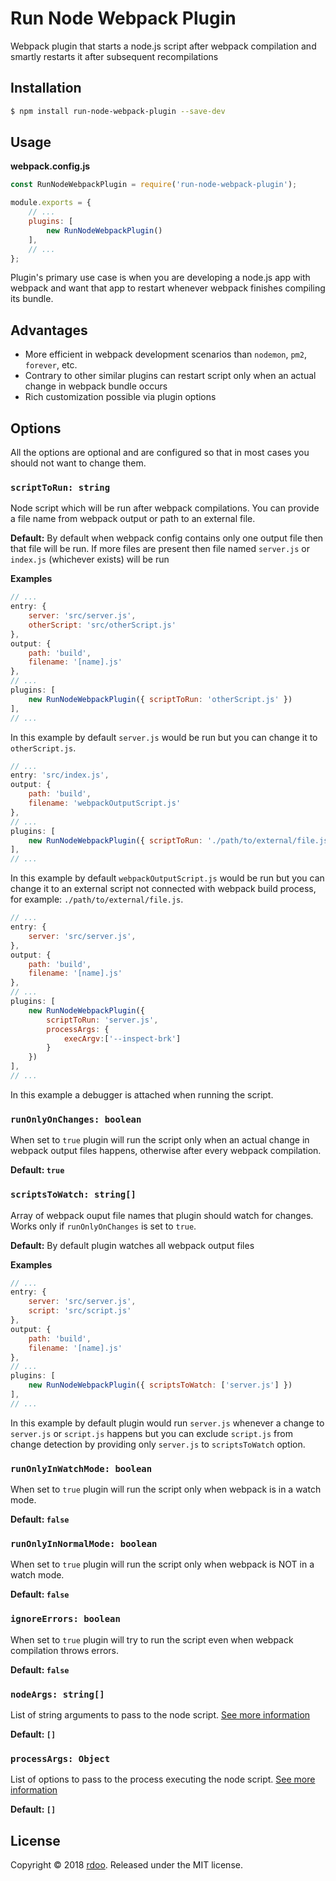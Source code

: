 # Run Node Webpack Plugin
Webpack plugin that starts a node.js script after webpack compilation and smartly restarts it after subsequent recompilations

## Installation
```sh
$ npm install run-node-webpack-plugin --save-dev
```

## Usage
**webpack.config.js**
```js
const RunNodeWebpackPlugin = require('run-node-webpack-plugin');

module.exports = {
    // ...
    plugins: [
        new RunNodeWebpackPlugin()
    ],
    // ...
};
```
Plugin's primary use case is when you are developing a node.js app with webpack and want that app to restart whenever webpack finishes compiling its bundle.

## Advantages
- More efficient in webpack development scenarios than `nodemon`, `pm2`, `forever`, etc.
- Contrary to other similar plugins can restart script only when an actual change in webpack bundle occurs
- Rich customization possible via plugin options

## Options
All the options are optional and are configured so that in most cases you should not want to change them.

### `scriptToRun: string`
Node script which will be run after webpack compilations. You can provide a file name from webpack output or path to an external file.

**Default:** By default when webpack config contains only one output file then that file will be run. If more files are present then file named `server.js` or `index.js` (whichever exists) will be run

**Examples**
```js
// ...
entry: {
    server: 'src/server.js',
    otherScript: 'src/otherScript.js'
},
output: {
    path: 'build',
    filename: '[name].js'
},
// ...
plugins: [
    new RunNodeWebpackPlugin({ scriptToRun: 'otherScript.js' })
],
// ...
```
In this example by default `server.js` would be run but you can change it to `otherScript.js`.
```js
// ...
entry: 'src/index.js',
output: {
    path: 'build',
    filename: 'webpackOutputScript.js'
},
// ...
plugins: [
    new RunNodeWebpackPlugin({ scriptToRun: './path/to/external/file.js' })
],
// ...
```
In this example by default `webpackOutputScript.js` would be run but you can change it to an external script not connected with webpack build process, for example: `./path/to/external/file.js`.

```js
// ...
entry: {
    server: 'src/server.js',
},
output: {
    path: 'build',
    filename: '[name].js'
},
// ...
plugins: [
    new RunNodeWebpackPlugin({
        scriptToRun: 'server.js',
        processArgs: {
            execArgv:['--inspect-brk']
        } 
    })
],
// ...
```
In this example a debugger is attached when running the script.

### `runOnlyOnChanges: boolean`
When set to `true` plugin will run the script only when an actual change in webpack output files happens, otherwise after every webpack compilation.

**Default: `true`**

### `scriptsToWatch: string[]`
Array of webpack ouput file names that plugin should watch for changes. Works only if `runOnlyOnChanges` is set to `true`.

**Default:** By default plugin watches all webpack output files

**Examples**
```js
// ...
entry: {
    server: 'src/server.js',
    script: 'src/script.js'
},
output: {
    path: 'build',
    filename: '[name].js'
},
// ...
plugins: [
    new RunNodeWebpackPlugin({ scriptsToWatch: ['server.js'] })
],
// ...
```
In this example by default plugin would run `server.js` whenever a change to `server.js` or `script.js` happens but you can exclude `script.js` from change detection by providing only `server.js` to `scriptsToWatch` option.

### `runOnlyInWatchMode: boolean`
When set to `true` plugin will run the script only when webpack is in a watch mode.

**Default: `false`**

### `runOnlyInNormalMode: boolean`
When set to `true` plugin will run the script only when webpack is NOT in a watch mode.

**Default: `false`**

### `ignoreErrors: boolean`
When set to `true` plugin will try to run the script even when webpack compilation throws errors.

**Default: `false`**

### `nodeArgs: string[]`
List of string arguments to pass to the node script.
[See more information](https://nodejs.org/api/child_process.html#child_processforkmodulepath-args-options)

**Default: `[]`**

### `processArgs: Object`
List of options to pass to the process executing the node script.
[See more information](https://nodejs.org/api/child_process.html#child_processforkmodulepath-args-options)

**Default: `[]`**

## License
Copyright © 2018 [rdoo](https://github.com/rdoo). Released under the MIT license.
